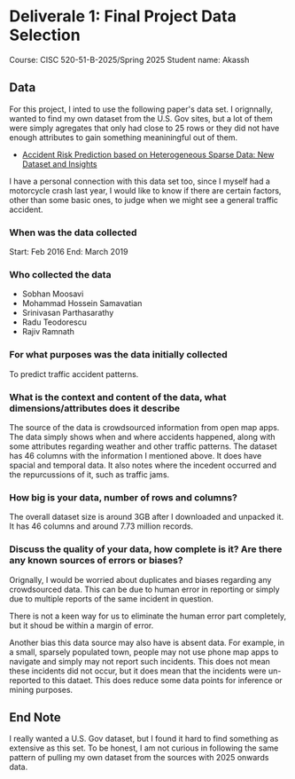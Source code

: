 # Deliverale 1: Final Project Data Selection

Course: CISC 520-51-B-2025/Spring 2025
Student name: Akassh

## Data

For this project, I inted to use the following paper's data set. I orignnally, wanted to find my own dataset from the U.S. Gov sites, but a lot of them were simply agregates that only had close to 25 rows or they did not have enough attributes to gain something meaniningful out of them.

- [Accident Risk Prediction based on Heterogeneous Sparse Data: New Dataset and Insights](https://dl.acm.org/doi/pdf/10.1145/3347146.3359078)

I have a personal connection with this data set too, since I myself had a motorcycle crash last year, I would like to know if there are certain factors, other than some basic ones, to judge when we might see a general traffic accident.

### When was the data collected

Start: Feb 2016
End: March 2019

### Who collected the data

- Sobhan Moosavi
- Mohammad Hossein Samavatian
- Srinivasan Parthasarathy
- Radu Teodorescu
- Rajiv Ramnath

### For what purposes was the data initially collected

To predict traffic accident patterns.

### What is the context and content of the data, what dimensions/attributes does it describe

The source of the data is crowdsourced information from open map apps. The data simply shows when and where accidents happened, along with some attributes regarding weather and other traffic patterns. The dataset has 46 columns with the information I mentioned above. It does have spacial and temporal data. It also notes where the incedent occurred and the repurcussions of it, such as traffic jams.

### How big is your data, number of rows and columns?

The overall dataset size is around 3GB after I downloaded and unpacked it. It has 46 columns and around 7.73 million records.

### Discuss the quality of your data, how complete is it? Are there any known sources of errors or biases?

Orignally, I would be worried about duplicates and biases regarding any crowdsourced data. This can be due to human error in reporting or simply due to multiple reports of the same incident in question.

There is not a keen way for us to eliminate the human error part completely, but it shoud be within a margin of error.

Another bias this data source may also have is absent data. For example, in a small, sparsely populated town, people may not use phone map apps to navigate and simply may not report such incidents. This does not mean these incidents did not occur, but it does mean that the incidents were un-reported to this dataet. This does reduce some data points for inference or mining purposes.

## End Note

I really wanted a U.S. Gov dataset, but I found it hard to find something as extensive as this set. To be honest, I am not curious in following the same pattern of pulling my own dataset from the sources with 2025 onwards data.
